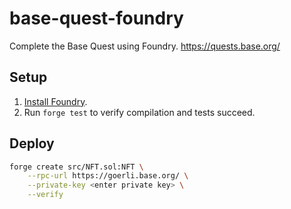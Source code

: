 # base-quest-foundry

Complete the Base Quest using Foundry. https://quests.base.org/

## Setup

1. [Install Foundry](https://book.getfoundry.sh/getting-started/installation).
2. Run `forge test` to verify compilation and tests succeed.

## Deploy

```bash
forge create src/NFT.sol:NFT \
    --rpc-url https://goerli.base.org/ \
    --private-key <enter private key> \
    --verify
```
